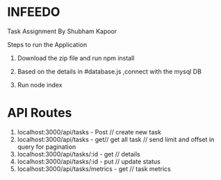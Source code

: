 # INFEEDO
Task Assignment By Shubham Kapoor


Steps to run the Application

1. Download the zip file and run npm install
2. Based on the details in #database.js ,connect with the mysql DB

3. Run node index


# API Routes
1. localhost:3000/api/tasks - Post // create new task
2. localhost:3000/api/tasks - get// get all task // send limit and offset in query for pagination
3. localhost:3000/api/tasks/:id - get // details
3. localhost:3000/api/tasks/:id - put // update status
4. localhost:3000/api/tasks/metrics - get // task metrics  

